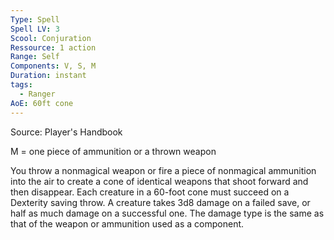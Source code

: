 ```yaml
---
Type: Spell
Spell LV: 3
Scool: Conjuration
Ressource: 1 action
Range: Self
Components: V, S, M
Duration: instant
tags:
  - Ranger
AoE: 60ft cone
---
```

Source: Player's Handbook

M = one piece of ammunition or a thrown weapon

You throw a nonmagical weapon or fire a piece of nonmagical ammunition into the air to create a cone of identical weapons that shoot forward and then disappear. Each creature in a 60-foot cone must succeed on a Dexterity saving throw. A creature takes 3d8 damage on a failed save, or half as much damage on a successful one. The damage type is the same as that of the weapon or ammunition used as a component.